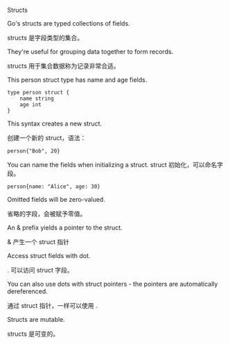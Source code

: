 Structs

Go's structs are typed collections of fields.

structs 是字段类型的集合。

They're useful for grouping data together to form records.

structs 用于集合数据称为记录非常合适。

This person struct type has name and age fields.

```
type person struct {
	name string
	age int
}

```

This syntax creates a new struct.

创建一个新的 struct，语法：

```
person{"Bob", 20}
```

You can name the fields when initializing a struct.
struct 初始化，可以命名字段。

```
person{name: "Alice", age: 30}
```

Omitted fields will be zero-valued.

省略的字段，会被赋予零值。

An & prefix yields a pointer to the struct.

& 产生一个 struct 指针

Access struct fields with dot.

. 可以访问 struct 字段。


You can also use dots with struct pointers - the pointers are automatically dereferenced.

通过 struct 指针，一样可以使用 .

Structs are mutable.

structs 是可变的。
